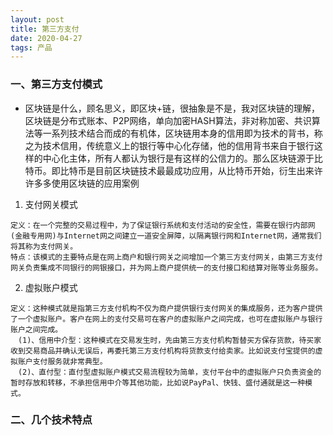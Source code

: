 ```yaml
---
layout: post
title: 第三方支付
date: 2020-04-27 
tags: 产品    
---
```



### 一、第三方支付模式

* 区块链是什么，顾名思义，即区块+链，很抽象是不是，我对区块链的理解，区块链是分布式账本、P2P网络，单向加密HASH算法，非对称加密、共识算法等一系列技术结合而成的有机体，区块链用本身的信用即为技术的背书，称之为技术信用，传统意义上的银行等中心化存储，他的信用背书来自于银行这样的中心化主体，所有人都认为银行是有这样的公信力的。那么区块链源于比特币。即比特币是目前区块链技术最最成功应用，从比特币开始，衍生出来许许多多使用区块链的应用案例

1. 支付网关模式
```
定义：在一个完整的交易过程中，为了保证银行系统和支付活动的安全性，需要在银行内部网(金融专用网)与Internet网之间建立一道安全屏障，以隔离银行网和Internet网，通常我们将其称为支付网关。
特点：该模式的主要特点是在网上商户和银行网关之间增加一个第三方支付网关，由第三方支付网关负责集成不同银行的网银接口，并为网上商户提供统一的支付接口和结算对账等业务服务。
```
2. 虚拟账户模式
```
定义：这种模式就是指第三方支付机构不仅为商户提供银行支付网关的集成服务，还为客户提供了一个虚拟账户。客户在网上的支付交易可在客户的虚拟账户之间完成，也可在虚拟账户与银行账户之间完成。
　(1)、信用中介型：这种模式在交易发生时，先由第三方支付机构暂替买方保存货款，待买家收到交易商品并确认无误后，再委托第三方支付机构将货款支付给卖家。比如说支付宝提供的虚拟账户支付服务就非常典型。
　(2)、直付型：直付型虚拟账户模式交易流程较为简单，支付平台中的虚拟账户只负责资金的暂时存放和转移，不承担信用中介等其他功能，比如说PayPal、快钱、盛付通就是这一种模式。
```


###  二、几个技术特点



     
